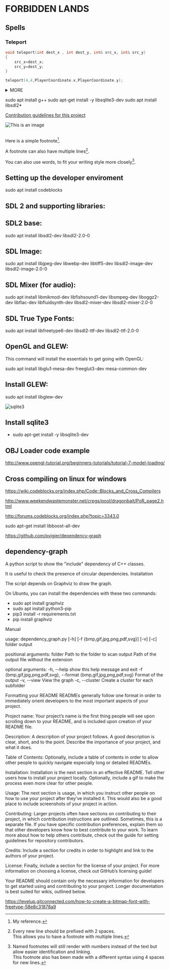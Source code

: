 # FORBIDDEN LANDS

## Spells
### Teleport
```c++
void teleport(int dest_x , int dest_y, int& src_x, int& src_y)
{
    src_x=dest_x;
    src_y=dest_y;
}

teleport(4,4,PlayerCoordinate.x,PlayerCoordinate.y);
```

<details><summary>MORE</summary>
<p>
#### We can hide anything, even code!

    ```ruby
      puts "Hello World"
    ```
</p>

</details>

sudo apt install g++
sudo apt-get install -y libsqlite3-dev
sudo apt install libsdl2*

[Contribution guidelines for this project](CONTRIBUTING.md)

![This is an image](https://myoctocat.com/assets/images/base-octocat.svg)

##

Here is a simple footnote[^1].

A footnote can also have multiple lines[^2].  

You can also use words, to fit your writing style more closely[^note].

[^1]: My reference.
[^2]: Every new line should be prefixed with 2 spaces.  
  This allows you to have a footnote with multiple lines.
[^note]:
    Named footnotes will still render with numbers instead of the text but allow easier identification and linking.  
    This footnote also has been made with a different syntax using 4 spaces for new lines.
    
## Setting up the developer enviroment

sudo apt install codeblocks

## SDL 2 and supporting libraries:

## SDL2 base:

sudo apt install libsdl2-dev libsdl2-2.0-0

## SDL Image:

sudo apt install libjpeg-dev libwebp-dev libtiff5-dev libsdl2-image-dev libsdl2-image-2.0-0

## SDL Mixer (for audio):

sudo apt install libmikmod-dev libfishsound1-dev libsmpeg-dev liboggz2-dev libflac-dev libfluidsynth-dev libsdl2-mixer-dev libsdl2-mixer-2.0-0

## SDL True Type Fonts:

sudo apt install libfreetype6-dev libsdl2-ttf-dev libsdl2-ttf-2.0-0

## OpenGL and GLEW:

This command will install the essentials to get going with OpenGL:

sudo apt install libglu1-mesa-dev freeglut3-dev mesa-common-dev

## Install GLEW:

sudo apt install libglew-dev

![sqlite3](https://upload.wikimedia.org/wikipedia/commons/thumb/3/38/SQLite370.svg/320px-SQLite370.svg.png)

## Install sqlite3

- sudo apt-get install -y libsqlite3-dev

## OBJ Loader code example
http://www.opengl-tutorial.org/beginners-tutorials/tutorial-7-model-loading/

## Cross compiling on linux for windows
https://wiki.codeblocks.org/index.php/Code::Blocks_and_Cross_Compilers

http://www.weekendwastemonster.net/crpgs/pool/dragonbait/PoR_page2.html

http://forums.codeblocks.org/index.php?topic=3343.0

sudo apt-get install libboost-all-dev

https://github.com/pvigier/dependency-graph

## dependency-graph

A python script to show the "include" dependency of C++ classes.

It is useful to check the presence of circular dependencies.
Installation

The script depends on Graphviz to draw the graph.

On Ubuntu, you can install the dependencies with these two commands:

- sudo apt install graphviz
- sudo apt install python3-pip
- pip3 install -r requirements.txt
- pip install graphviz

Manual

usage: dependency_graph.py [-h] [-f {bmp,gif,jpg,png,pdf,svg}] [-v] [-c]
                           folder output

positional arguments:
  folder                Path to the folder to scan
  output                Path of the output file without the extension

optional arguments:
  -h, --help            show this help message and exit
  -f {bmp,gif,jpg,png,pdf,svg}, --format {bmp,gif,jpg,png,pdf,svg}
                        Format of the output
  -v, --view            View the graph
  -c, --cluster         Create a cluster for each subfolder

Formatting your README
READMEs generally follow one format in order to immediately orient developers to the most important aspects of your project.

Project name: Your project’s name is the first thing people will see upon scrolling down to your README, and is included upon creation of your README file.

Description: A description of your project follows. A good description is clear, short, and to the point. Describe the importance of your project, and what it does.

Table of Contents: Optionally, include a table of contents in order to allow other people to quickly navigate especially long or detailed READMEs.

Installation: Installation is the next section in an effective README. Tell other users how to install your project locally. Optionally, include a gif to make the process even more clear for other people.

Usage: The next section is usage, in which you instruct other people on how to use your project after they’ve installed it. This would also be a good place to include screenshots of your project in action.

Contributing: Larger projects often have sections on contributing to their project, in which contribution instructions are outlined. Sometimes, this is a separate file. If you have specific contribution preferences, explain them so that other developers know how to best contribute to your work. To learn more about how to help others contribute, check out the guide for setting guidelines for repository contributors.

Credits: Include a section for credits in order to highlight and link to the authors of your project.

License: Finally, include a section for the license of your project. For more information on choosing a license, check out GitHub’s licensing guide!

Your README should contain only the necessary information for developers to get started using and contributing to your project. Longer documentation is best suited for wikis, outlined below.


https://levelup.gitconnected.com/how-to-create-a-bitmap-font-with-freetype-58e8c31878a9
